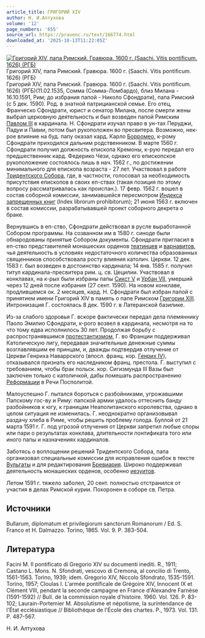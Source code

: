 ```yaml
---
article_title: ГРИГОРИЙ XIV
author: Н. И.Алтухова
volume: '12'
page_numbers: '655'
source_url: https://pravenc.ru/text/166774.html
downloaded_at: '2025-10-13T11:22:05Z'
---
```


[![Григорий XIV, папа Римский. Гравюра. 1600 г. (Saachi. Vitis pontificum. 1626) (РГБ)](https://pravenc.ru/data/921/472/1234/i200.jpg "Кликните для увеличения картинки")](https://pravenc.ru/data/921/472/1234/i400.jpg)Григорий XIV, папа Римский. Гравюра. 1600 г. (Saachi. Vitis pontificum. 1626) (РГБ)  
Григорий XIV, папа Римский. Гравюра. 1600 г. (Saachi. Vitis pontificum. 1626) (РГБ)(11.02.1535, Сомма (Сомма-Ломбардо), близ Милана - 16.10.1591, Рим; до избрания папой - Николо Сфондрати), папа Римский (с 5 дек. 1590). Род. в знатной патрицианской семье. Его отец, Франческо Сфондрати, юрист и сенатор Милана, после смерти жены выбрал церковную деятельность и был возведен папой Римским [Павлом III](<https://pravenc.ru/text/Павел III.html>) в кардинала. Н. Сфондрати изучал право в ун-тах Перуджи, Падуи и Павии, потом был рукоположен во пресвитера. Возможно, нек-рое влияние на буд. папу оказал кард. Карло [Борромео](https://pravenc.ru/text/Борромео.html), к-рому Сфондрати приходился дальним родственником. В марте 1560 г. Сфондрати получил должность епископа Кремоны, к-рую передал его предшественник кард. Федерико Чези, однако его епископское рукоположение состоялось лишь в нач. 1562 г., по достижении минимального для епископа возраста - 27 лет. Участвовал в работе [Тридентского Собора](<https://pravenc.ru/text/Тридентский Собор.html>), где, в частности, голосовал за необходимость присутствия епископов в своих еп-ствах (такая позиция по этому вопросу рассматривалась как происпан.). 17 февр. 1562 г. вошел в состав соборной комиссии, занимавшейся пересмотром [Индекса запрещенных книг](<https://pravenc.ru/text/Индекса запрещенных книг.html>) (Index librorum prohibitorum); 21 июня 1563 г. включен в состав комиссии, разрабатывавшей проект соборного декрета о браке.

Вернувшись в еп-ство, Сфондрати действовал в русле выработанной Собором программы. На созванном им в 1580 г. синоде были обнародованы принятые Собором документы. Сфондрати пригласил в еп-ство представителей монашеских орденов [театинцев](https://pravenc.ru/text/театинцы.html) и [варнавитов](https://pravenc.ru/text/варнавиты.html), чья деятельность в условиях недостаточного количества образованных священников способствовала росту влияния католич. Церкви. 12 дек. 1583 г. был возведен в достоинство кардинала; 14 янв. 1585 г. получил титул кардинала-пресвитера рим. ц. св. Цецилии. Участвовал в конклавах, на к-рых были избраны папы [Сикст V](<https://pravenc.ru/text/Сикст V.html>) и [Урбан VII](<https://pravenc.ru/text/Урбан VII.html>), умерший через 12 дней после избрания (27 сент. 1590). На новом конклаве, продлившемся ок. 2 месяцев, кард. Н. Сфондрати был избран папой с принятием имени Григорий XIV в память о папе Римском [Григории XIII](<https://pravenc.ru/text/Григории XIII.html>). Интронизация Г. состоялась 8 дек. 1590 г. в Латеранской базилике.

Из-за слабого здоровья Г. вскоре фактически передал дела племяннику Паоло Эмилио Сфондрати, к-рого возвел в кардинала, несмотря на то что тому едва исполнилось 30 лет. Продолжая борьбу с распространявшимся [протестантизмом](https://pravenc.ru/text/протестантизм.html), Г. во Франции поддерживал Католическую лигу, передавая значительные денежные суммы возглавлявшим ее принцам, и, дважды подтвердив отлучение от Церкви Генриха Наваррского (впосл. франц. кор. [Генрих IV](<https://pravenc.ru/text/Генрих IV.html>)), отказывался признать его наследником франц. престола. Г. выступил с требованием, чтобы брак польск. кор. Сигизмунда III Вазы был заключен только с католичкой, дабы помешать распространению [Реформации](https://pravenc.ru/text/Реформация.html) в Речи Посполитой.

Малоуспешно Г. пытался бороться с разбойниками, угрожавшими Папскому гос-ву и Риму: папской армии удалось оттеснить банду разбойников к югу, к границам Неаполитанского королевства, однако в целом ситуация не изменилась. Г. неоднократно организовывал раздачу хлеба в Риме, чтобы решить проблему голода. Буллой от 21 марта 1591 г. Г. под угрозой отлучения от Церкви запретил любые споры или пари о результатах конклава, длительности понтификата того или иного папы и назначениях кардиналов.

Заботясь о воплощении решений Тридентского Собора, папа организовал специальные комиссии для исправления ошибок в тексте [Вульгаты](https://pravenc.ru/text/Вульгата.html) и для редактирования [Бревиария](https://pravenc.ru/text/Бревиария.html). Широко поддерживал деятельность монашеских орденов, особенно [иезуитов](https://pravenc.ru/text/иезуитов.html).

Летом 1591 г. тяжело заболел, 20 сент. полностью отстранился от участия в делах Римской курии. Похоронен в соборе св. Петра.

## Источники

Bullarum, diplomatum et privilegiorum sanctorum Romanorum / Ed. S. Franco et H. Dalmazzo. Torino, 1865. Vol. 9. P. 383-504.

## Литература

Facini M. Il pontificato di Gregorio XIV su documenti inediti. R., 1911; Castano L. Mons. N. Sfondrati, vescovo di Cremona, al concilio di Trento, 1561-1563. Torino, 1939; idem. Gregorio XIV, Niccolo Sfondrato, 1535-1591. Torino, 1957; Cloulas I. L'armée pontificale de Grégoire XIV, Innocent IX et Clément VIII, pendant la seconde campagne en France d'Alexandre Farnèse (1591-1592) // Bull. de la commission royale d'histoire. 1960. Vol. 126. P. 83-102; Laurain-Portemier M. Absolutisme et népotisme, la surintendance de l'État ecclésiastique // Bibliothèque de l'École des chartes. P., 1973. Vol. 131. P. 487-567.

Н. И.  Алтухова
